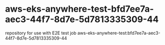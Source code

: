 # aws-eks-anywhere-test-bfd7ee7a-aec3-44f7-8d7e-5d7813335309-44
repository for use with E2E test job aws-eks-anywhere-test:bfd7ee7a-aec3-44f7-8d7e-5d7813335309-44
